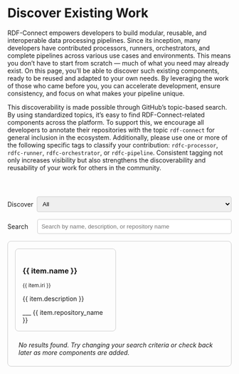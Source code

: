 <script setup>
import { ref, computed } from 'vue';
import { data } from './github.data.ts';

const discover = ref('all');
const search = ref('');

const filteredData = computed(() => {
    let filtered = data[discover.value] || [];
    if (discover.value === 'all') {
        filtered = [...data.processors, ...data.runners, ...data.orchestrators, ...data.pipelines, ...data.other];
    }
    if (search.value) {
        const searchLower = search.value.toLowerCase();
        filtered = filtered.filter(item => 
            item.name?.toLowerCase().includes(searchLower) ||
            item.description?.toLowerCase().includes(searchLower) ||
            item.repository_name?.toLowerCase().includes(searchLower)
        );
    }
  return filtered;
});
</script>

# Discover Existing Work

RDF-Connect empowers developers to build modular, reusable, and interoperable data processing pipelines.
Since its inception, many developers have contributed processors, runners, orchestrators, and complete pipelines across
various use cases and environments.
This means you don’t have to start from scratch — much of what you need may already exist.
On this page, you’ll be able to discover such existing components, ready to be reused and adapted to your own needs.
By leveraging the work of those who came before you, you can accelerate development, ensure consistency, and focus on
what makes your pipeline unique.

This discoverability is made possible through GitHub’s topic-based search.
By using standardized topics, it’s easy to find RDF-Connect-related components across the platform.
To support this, we encourage all developers to annotate their repositories with the topic `rdf-connect` for general
inclusion in the ecosystem.
Additionally, please use one or more of the following specific tags to classify your contribution: `rdfc-processor`,
`rdfc-runner`, `rdfc-orchestrator`, or `rdfc-pipeline`.
Consistent tagging not only increases visibility but also strengthens the discoverability and reusability of your work
for others in the community.

<div class="form-group" style="margin-top: 4em;">
    <label for="discover">Discover</label>
    <select v-model="discover" id="discover">
      <option value="all">All</option>
      <option value="processors">Processors</option>
      <option value="runners">Runners</option>
      <option value="orchestrators">Orchestrators</option>
      <option value="pipelines">Pipelines</option>
    </select>
</div>
<div class="form-group" style="gap: 21px;">
    <label for="search">Search</label>
    <input v-model="search" id="search" type="text" placeholder="Search by name, description, or repository name" />
</div>

<div class="card" style="padding: 8px;">
    <div class="row">
        <div v-for="item in filteredData" :key="item.name" class="col-md-6">
            <div class="card">
                <h3>{{ item.name }}</h3>
                <small>{{ item.iri }}</small>
                <p>{{ item.description }}</p>
                <a :href="item.repository_url">
                    <span class="vpi-social-github github">___</span>
                    {{ item.repository_name }}
                </a>
            </div>
        </div>
        <div v-if="filteredData.length === 0">
            <p style="margin-left: 16px;"><i>No results found. Try changing your search criteria or check back later as more components are added.</i></p>
        </div>
    </div>
</div>

<style>
.card {
  border: 1px solid #ccc;
  border-radius: 8px;
  padding: 16px;
}
.row {
  display: flex;
  flex-wrap: wrap;
}
.col-md-6 {
  flex: 0 0 50%;
  box-sizing: border-box;
  padding: 8px;
}
@media (max-width: 768px) {
  .col-md-6 {
    flex: 0 0 100%;
  }
}
select, input {
  width: 100%;
  padding: 8px;
  border-radius: 4px;
  border: 1px solid #ccc;
}
.form-group {
  margin-top: 1em;
  margin-bottom: 16px;
  display: flex;
  align-items: center;
  gap: 8px;
}
.github {
    --icon: url('https://api.iconify.design/simple-icons/github.svg');
}
</style>
